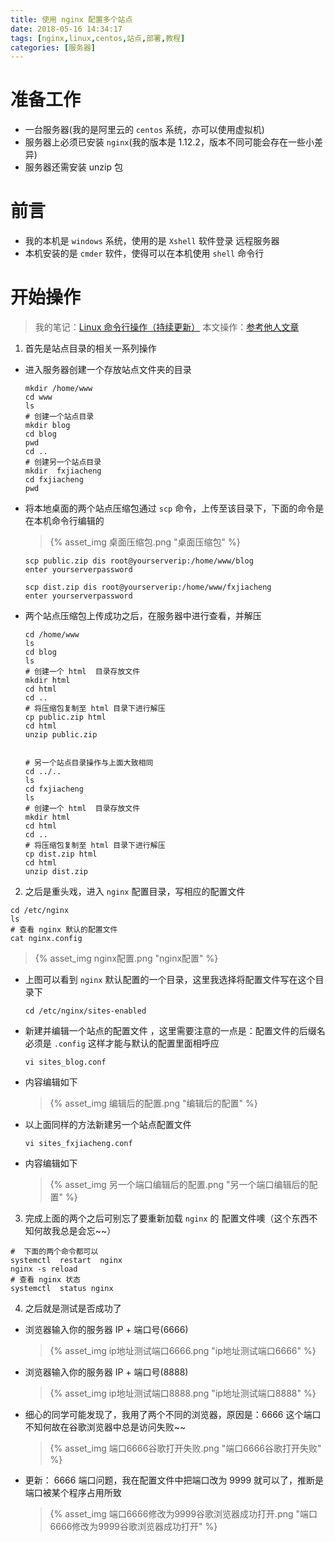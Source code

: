 ```yaml
---
title: 使用 nginx 配置多个站点
date: 2018-05-16 14:34:17
tags: [nginx,linux,centos,站点,部署,教程]
categories: [服务器]
---
```


# 准备工作

* 一台服务器(我的是阿里云的 `centos` 系统，亦可以使用虚拟机)
* 服务器上必须已安装 `nginx`(我的版本是 1.12.2，版本不同可能会存在一些小差异)
* 服务器还需安装 unzip 包

# 前言

* 我的本机是 `windows` 系统，使用的是 `Xshell` 软件登录 远程服务器
* 本机安装的是 `cmder` 软件，使得可以在本机使用 `shell` 命令行

# 开始操作

> 我的笔记：[Linux 命令行操作（持续更新）](https://www.jianshu.com/p/64a7ab15358c)
> 本文操作：[参考他人文章](https://blog.csdn.net/marksinoberg/article/details/77816991)

1.  首先是站点目录的相关一系列操作

* 进入服务器创建一个存放站点文件夹的目录

  ```shell
  mkdir /home/www
  cd www
  ls
  # 创建一个站点目录
  mkdir blog
  cd blog
  pwd
  cd ..
  # 创建另一个站点目录
  mkdir  fxjiacheng
  cd fxjiacheng
  pwd
  ```

* 将本地桌面的两个站点压缩包通过 `scp` 命令，上传至该目录下，下面的命令是在本机命令行编辑的
  >{% asset_img 桌面压缩包.png "桌面压缩包" %}

  ```shell
  scp public.zip dis root@yourserverip:/home/www/blog
  enter yourserverpassword

  scp dist.zip dis root@yourserverip:/home/www/fxjiacheng
  enter yourserverpassword
  ```

* 两个站点压缩包上传成功之后，在服务器中进行查看，并解压

  ```shell
  cd /home/www
  ls
  cd blog
  ls
  # 创建一个 html  目录存放文件
  mkdir html
  cd html
  cd ..
  # 将压缩包复制至 html 目录下进行解压
  cp public.zip html
  cd html
  unzip public.zip


  # 另一个站点目录操作与上面大致相同
  cd ../..
  ls
  cd fxjiacheng
  ls
  # 创建一个 html  目录存放文件
  mkdir html
  cd html
  cd ..
  # 将压缩包复制至 html 目录下进行解压
  cp dist.zip html
  cd html
  unzip dist.zip
  ```

2.  之后是重头戏，进入 `nginx` 配置目录，写相应的配置文件

  ```shell
  cd /etc/nginx
  ls
  # 查看 nginx 默认的配置文件
  cat nginx.config
  ```

  >{% asset_img nginx配置.png "nginx配置" %}

* 上图可以看到 `nginx` 默认配置的一个目录，这里我选择将配置文件写在这个目录下

  ```shell
  cd /etc/nginx/sites-enabled
  ```

* 新建并编辑一个站点的配置文件 ，这里需要注意的一点是：配置文件的后缀名必须是 `.config` 这样才能与默认的配置里面相呼应

  ```shell
  vi sites_blog.conf
  ```

* 内容编辑如下
  > {% asset_img 编辑后的配置.png "编辑后的配置" %}
* 以上面同样的方法新建另一个站点配置文件

  ```shell
  vi sites_fxjiacheng.conf
  ```

* 内容编辑如下
  > {% asset_img 另一个端口编辑后的配置.png "另一个端口编辑后的配置" %}

3.  完成上面的两个之后可别忘了要重新加载 `nginx` 的 配置文件噢（这个东西不知何故我总是会忘~~）

  ```shell
  #  下面的两个命令都可以
  systemctl  restart  nginx
  nginx -s reload
  # 查看 nginx 状态
  systemctl  status nginx
  ```

4.  之后就是测试是否成功了

* 浏览器输入你的服务器 IP + 端口号(6666)
  > {% asset_img ip地址测试端口6666.png "ip地址测试端口6666" %}
* 浏览器输入你的服务器 IP + 端口号(8888)
  > {% asset_img ip地址测试端口8888.png "ip地址测试端口8888" %}
* 细心的同学可能发现了，我用了两个不同的浏览器，原因是：6666 这个端口不知何故在谷歌浏览器中总是访问失败~~
  > {% asset_img 端口6666谷歌打开失败.png "端口6666谷歌打开失败" %}
* 更新： 6666 端口问题，我在配置文件中把端口改为 9999 就可以了，推断是端口被某个程序占用所致
  > {% asset_img 端口6666修改为9999谷歌浏览器成功打开.png "端口6666修改为9999谷歌浏览器成功打开" %}
